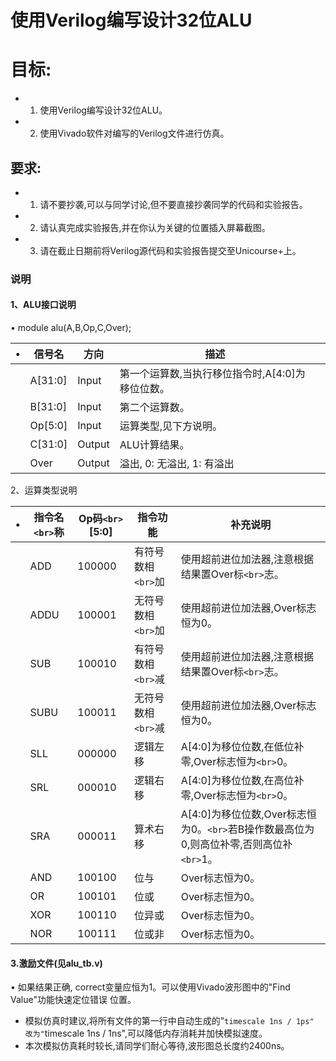 # 使用Verilog编写设计32位ALU

# 目标:

- 1. 使用Verilog编写设计32位ALU。
- 2. 使用Vivado软件对编写的Verilog文件进行仿真。

## 要求:

- 1. 请不要抄袭,可以与同学讨论,但不要直接抄袭同学的代码和实验报告。
- 2. 请认真完成实验报告,并在你认为关键的位置插入屏幕截图。
- 3. 请在截止日期前将Verilog源代码和实验报告提交至Unicourse+上。

### 说明

#### 1、ALU接口说明

• module alu(A,B,Op,C,Over);

| • | 信号名  | 方向   | 描述                                             |  |
| -- | ------- | ------ | ------------------------------------------------ | - |
|    | A[31:0] | Input  | 第一个运算数,当执行移位指令时,A[4:0]为移位位数。 |  |
|    | B[31:0] | Input  | 第二个运算数。                                   |  |
|    | Op[5:0] | Input  | 运算类型,见下方说明。                            |  |
|    | C[31:0] | Output | ALU计算结果。                                    |  |
|    | Over    | Output | 溢出, 0: 无溢出, 1: 有溢出                       |  |

2、运算类型说明

| • | 指令名`<br>`称 | Op码`<br>`[5:0] | 指令功能             | 补充说明                                                                                    |
| -- | ---------------- | ----------------- | -------------------- | ------------------------------------------------------------------------------------------- |
|    | ADD              | 100000            | 有符号数相`<br>`加 | 使用超前进位加法器,注意根据结果置Over标`<br>`志。                                         |
|    | ADDU             | 100001            | 无符号数相`<br>`加 | 使用超前进位加法器,Over标志恒为0。                                                          |
|    | SUB              | 100010            | 有符号数相`<br>`减 | 使用超前进位加法器,注意根据结果置Over标`<br>`志。                                         |
|    | SUBU             | 100011            | 无符号数相`<br>`减 | 使用超前进位加法器,Over标志恒为0。                                                          |
|    | SLL              | 000000            | 逻辑左移             | A[4:0]为移位位数,在低位补零,Over标志恒为`<br>`0。                                         |
|    | SRL              | 000010            | 逻辑右移             | A[4:0]为移位位数,在高位补零,Over标志恒为`<br>`0。                                         |
|    | SRA              | 000011            | 算术右移             | A[4:0]为移位位数,Over标志恒为0。`<br>`若B操作数最高位为0,则高位补零,否则高位补`<br>`1。 |
|    | AND              | 100100            | 位与                 | Over标志恒为0。                                                                             |
|    | OR               | 100101            | 位或                 | Over标志恒为0。                                                                             |
|    | XOR              | 100110            | 位异或               | Over标志恒为0。                                                                             |
|    | NOR              | 100111            | 位或非               | Over标志恒为0。                                                                             |

#### 3.激励文件(见alu_tb.v)

• 如果结果正确, correct变量应恒为1。可以使用Vivado波形图中的"Find Value"功能快速定位错误 位置。

- 模拟仿真时建议,将所有文件的第一行中自动生成的"`timescale 1ns / 1ps" 改为"`timescale 1ns / 1ns",可以降低内存消耗并加快模拟速度。
- 本次模拟仿真耗时较长,请同学们耐心等待,波形图总长度约2400ns。
